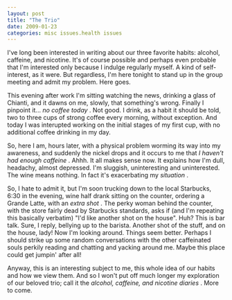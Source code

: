 ```yaml
---
layout: post
title: "The Trio"
date: 2009-01-23
categories: misc issues.health issues
---
```


I've long been interested in writing about our three favorite habits: alcohol,
caffeine, and nicotine. It's of course possible and perhaps even probable that
I'm interested only because I indulge regularly myself. A kind of self-interest,
as it were. But regardless, I'm here tonight to stand up in the group meeting
and admit my problem. Here goes.

This evening after work I'm sitting watching the news, drinking a glass of
Chianti, and it dawns on me, slowly, that something's wrong. Finally I pinpoint
it... _no coffee today_ . Not good. I drink, as a habit it should be told, two
to three cups of strong coffee every morning, without exception. And today I was
interupted working on the initial stages of my first cup, with no additional
coffee drinking in my day.

So, here I am, hours later, with a physical problem worming its way into my
awareness, and suddenly the nickel drops and it occurs to me that _I haven't
had enough caffeine_ . Ahhh. It all makes sense now. It explains how I'm dull,
headachy, almost depressed. I'm sluggish, uninteresting and uninterested. The
wine means nothing. In fact it's exacerbating my _situation_ .

So, I hate to admit it, but I'm soon trucking down to the local Starbucks, 6:30
in the evening, wine half drank sitting on the counter, ordering a Grande Latte,
with an _extra shot_ . The perky woman behind the counter, with the store
fairly dead by Starbucks standards, asks if (and I'm repeating this basically
verbatim) "I'd like another shot on the house". Huh? This is bar talk. Sure, I
reply, bellying up to the barista. Another shot of the stuff, and on the house,
lady! Now I'm looking around. Things seem better. Perhaps I should strike up
some random conversations with the other caffeinated souls perkily reading and
chatting and yacking around me. Maybe this place could get jumpin' after all!

Anyway, this is an interesting subject to me, this whole idea of our habits and
how we view them. And so I won't put off much longer my exploration of our
beloved trio; call it the _alcohol, caffeine, and nicotine diaries_ . More to
come.